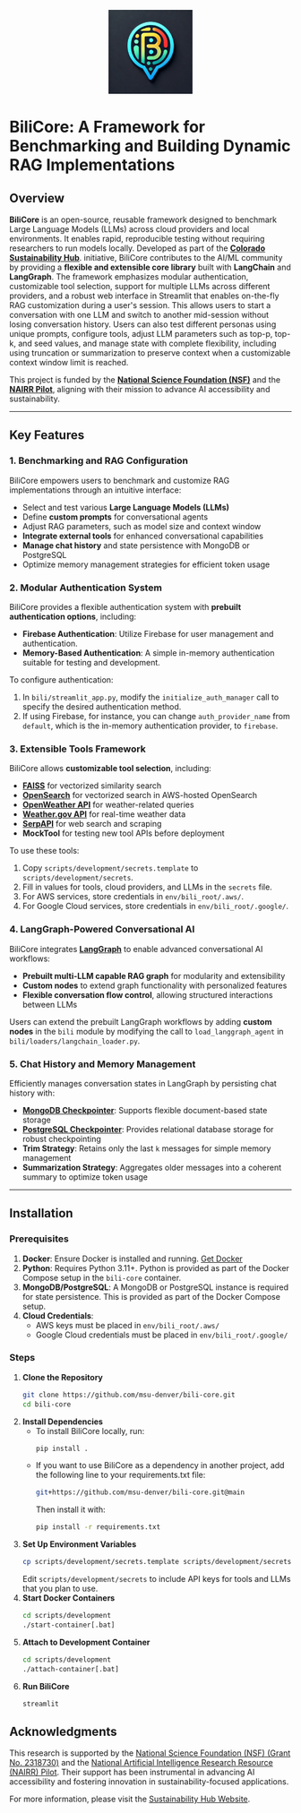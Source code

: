 <p align="center">
  <img src="bili/images/logo.png" alt="BiliCore Logo" width="150"/>
</p>

# BiliCore: A Framework for Benchmarking and Building Dynamic RAG Implementations

## Overview

**BiliCore** is an open-source, reusable framework designed to benchmark Large Language Models (LLMs) across cloud providers and local environments. It enables rapid, reproducible testing without requiring researchers to run models locally. Developed as part of the [**Colorado Sustainability Hub**](https://sustainabilityhub.co/). initiative, BiliCore contributes to the AI/ML community by providing a **flexible and extensible core library** built with **LangChain** and **LangGraph**. The framework emphasizes modular authentication, customizable tool selection, support for multiple LLMs across different providers, and a robust web interface in Streamlit that enables on-the-fly RAG customization during a user's session. This allows users to start a conversation with one LLM and switch to another mid-session without losing conversation history. Users can also test different personas using unique prompts, configure tools, adjust LLM parameters such as top-p, top-k, and seed values, and manage state with complete flexibility, including using truncation or summarization to preserve context when a customizable context window limit is reached.

This project is funded by the **[National Science Foundation (NSF)](https://www.nsf.gov/)** and the **[NAIRR Pilot](https://nairrpilot.org/)**, aligning with their mission to advance AI accessibility and sustainability.

---

## Key Features

### 1. **Benchmarking and RAG Configuration**
BiliCore empowers users to benchmark and customize RAG implementations through an intuitive interface:
- Select and test various **Large Language Models (LLMs)**
- Define **custom prompts** for conversational agents
- Adjust RAG parameters, such as model size and context window
- **Integrate external tools** for enhanced conversational capabilities
- **Manage chat history** and state persistence with MongoDB or PostgreSQL
- Optimize memory management strategies for efficient token usage

### 2. **Modular Authentication System**
BiliCore provides a flexible authentication system with **prebuilt authentication options**, including:
- **Firebase Authentication**: Utilize Firebase for user management and authentication.
- **Memory-Based Authentication**: A simple in-memory authentication suitable for testing and development.

To configure authentication:
1. In `bili/streamlit_app.py`, modify the `initialize_auth_manager` call to specify the desired authentication method.
2. If using Firebase, for instance, you can change `auth_provider_name` from `default`, which is the in-memory authentication provider, to `firebase`.

### 3. **Extensible Tools Framework**
BiliCore allows **customizable tool selection**, including:
- **[FAISS](https://github.com/facebookresearch/faiss)** for vectorized similarity search
- **[OpenSearch](https://opensearch.org/)** for vectorized search in AWS-hosted OpenSearch
- **[OpenWeather API](https://openweathermap.org/)** for weather-related queries
- **[Weather.gov API](https://www.weather.gov/documentation/services-web-api)** for real-time weather data
- **[SerpAPI](https://serpapi.com/)** for web search and scraping
- **MockTool** for testing new tool APIs before deployment

To use these tools:
1. Copy `scripts/development/secrets.template` to `scripts/development/secrets`.
2. Fill in values for tools, cloud providers, and LLMs in the `secrets` file.
3. For AWS services, store credentials in `env/bili_root/.aws/`.
4. For Google Cloud services, store credentials in `env/bili_root/.google/`.

### 4. **LangGraph-Powered Conversational AI**
BiliCore integrates **[LangGraph](https://www.langchain.com/langgraph)** to enable advanced conversational AI workflows:
- **Prebuilt multi-LLM capable RAG graph** for modularity and extensibility
- **Custom nodes** to extend graph functionality with personalized features
- **Flexible conversation flow control**, allowing structured interactions between LLMs

Users can extend the prebuilt LangGraph workflows by adding **custom nodes** in the `bili` module by modifying the call to `load_langgraph_agent` in `bili/loaders/langchain_loader.py`.

### 5. **Chat History and Memory Management**
Efficiently manages conversation states in LangGraph by persisting chat history with:
- **[MongoDB Checkpointer](https://langchain-ai.github.io/langgraph/how-tos/persistence_mongodb/)**: Supports flexible document-based state storage
- **[PostgreSQL Checkpointer](https://langchain-ai.github.io/langgraph/how-tos/persistence_postgres/)**: Provides relational database storage for robust checkpointing
- **Trim Strategy**: Retains only the last `k` messages for simple memory management
- **Summarization Strategy**: Aggregates older messages into a coherent summary to optimize token usage

---

## Installation

### Prerequisites

1. **Docker**: Ensure Docker is installed and running. [Get Docker](https://docs.docker.com/get-docker/)
2. **Python**: Requires Python 3.11+. Python is provided as part of the Docker Compose setup in the `bili-core` container.
3. **MongoDB/PostgreSQL**: A MongoDB or PostgreSQL instance is required for state persistence. This is provided as part of the Docker Compose setup.
4. **Cloud Credentials**:
   - AWS keys must be placed in `env/bili_root/.aws/`
   - Google Cloud credentials must be placed in `env/bili_root/.google/`

### Steps

1. **Clone the Repository**
   ```bash
   git clone https://github.com/msu-denver/bili-core.git
   cd bili-core
   ```
2. **Install Dependencies**
   - To install BiliCore locally, run:
       ```bash
       pip install .
       ```
   - If you want to use BiliCore as a dependency in another project, add the following line to your requirements.txt file:
        ```bash
        git+https://github.com/msu-denver/bili-core.git@main
        ```
        Then install it with:
        ```bash
        pip install -r requirements.txt
        ```
3. **Set Up Environment Variables**
    ```bash
    cp scripts/development/secrets.template scripts/development/secrets
    ```
   Edit `scripts/development/secrets` to include API keys for tools and LLMs that you plan to use.
4. **Start Docker Containers**
    ```bash
    cd scripts/development
    ./start-container[.bat]
    ```
5. **Attach to Development Container**
    ```bash
    cd scripts/development
    ./attach-container[.bat]
    ```
6. **Run BiliCore**
    ```bash
    streamlit
    ```
## Acknowledgments
This research is supported by the [National Science Foundation (NSF) (Grant No. 2318730)](https://www.nsf.gov/awardsearch/showAward?AWD_ID=2318730) and the [National Artificial Intelligence Research Resource (NAIRR) Pilot](https://nairrpilot.org/projects/awarded?_requestNumber=NAIRR240197). Their support has been instrumental in advancing AI accessibility and fostering innovation in sustainability-focused applications.

For more information, please visit the [Sustainability Hub Website](https://sustainabilityhub.co/).

